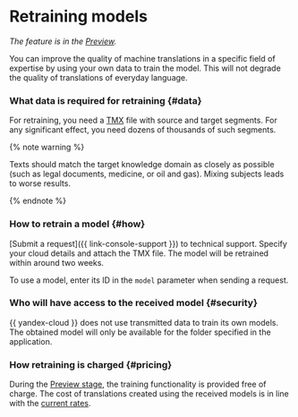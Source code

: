 # Retraining models

_The feature is in the [Preview](../../overview/concepts/launch-stages.md)._

You can improve the quality of machine translations in a specific field of expertise by using your own data to train the model. This will not degrade the quality of translations of everyday language.

### What data is required for retraining {#data}

For retraining, you need a [TMX](https://en.wikipedia.org/wiki/Translation_Memory_eXchange) file with source and target segments. For any significant effect, you need dozens of thousands of such segments.

{% note warning %}

Texts should match the target knowledge domain as closely as possible (such as legal documents, medicine, or oil and gas). Mixing subjects leads to worse results.

{% endnote %}

### How to retrain a model {#how}

[Submit a request]({{ link-console-support }}) to technical support. Specify your cloud details and attach the TMX file. The model will be retrained within around two weeks.

To use a model, enter its ID in the `model` parameter when sending a request.

### Who will have access to the received model {#security}

{{ yandex-cloud }} does not use transmitted data to train its own models. The obtained model will only be available for the folder specified in the application.

### How retraining is charged {#pricing}

During the [Preview stage](../../overview/concepts/launch-stages.md), the training functionality is provided free of charge. The cost of translations created using the received models is in line with the [current rates](../pricing.md).
